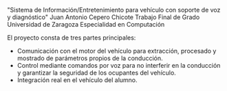"Sistema de Información/Entretenimiento para vehículo con soporte de voz y diagnóstico"
Juan Antonio Cepero Chicote
Trabajo Final de Grado
Universidad de Zaragoza
Especialidad en Computación 


El proyecto consta de tres partes principales:
  - Comunicación con el motor del vehículo para extracción, procesado y mostrado de parámetros propios de la conducción.
  - Control mediante comandos por voz para no interferir en la conducción y garantizar la seguridad de los ocupantes del vehículo.
  - Integración real en el vehículo del alumno.
